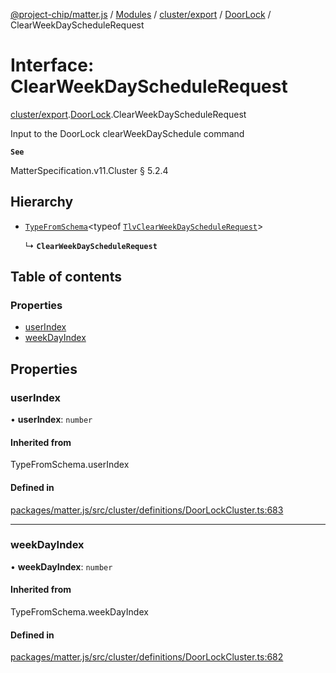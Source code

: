 [@project-chip/matter.js](../README.md) / [Modules](../modules.md) / [cluster/export](../modules/cluster_export.md) / [DoorLock](../modules/cluster_export.DoorLock.md) / ClearWeekDayScheduleRequest

# Interface: ClearWeekDayScheduleRequest

[cluster/export](../modules/cluster_export.md).[DoorLock](../modules/cluster_export.DoorLock.md).ClearWeekDayScheduleRequest

Input to the DoorLock clearWeekDaySchedule command

**`See`**

MatterSpecification.v11.Cluster § 5.2.4

## Hierarchy

- [`TypeFromSchema`](../modules/tlv_export.md#typefromschema)\<typeof [`TlvClearWeekDayScheduleRequest`](../modules/cluster_export.DoorLock.md#tlvclearweekdayschedulerequest)\>

  ↳ **`ClearWeekDayScheduleRequest`**

## Table of contents

### Properties

- [userIndex](cluster_export.DoorLock.ClearWeekDayScheduleRequest.md#userindex)
- [weekDayIndex](cluster_export.DoorLock.ClearWeekDayScheduleRequest.md#weekdayindex)

## Properties

### userIndex

• **userIndex**: `number`

#### Inherited from

TypeFromSchema.userIndex

#### Defined in

[packages/matter.js/src/cluster/definitions/DoorLockCluster.ts:683](https://github.com/project-chip/matter.js/blob/c0d55745d5279e16fdfaa7d2c564daa31e19c627/packages/matter.js/src/cluster/definitions/DoorLockCluster.ts#L683)

___

### weekDayIndex

• **weekDayIndex**: `number`

#### Inherited from

TypeFromSchema.weekDayIndex

#### Defined in

[packages/matter.js/src/cluster/definitions/DoorLockCluster.ts:682](https://github.com/project-chip/matter.js/blob/c0d55745d5279e16fdfaa7d2c564daa31e19c627/packages/matter.js/src/cluster/definitions/DoorLockCluster.ts#L682)

